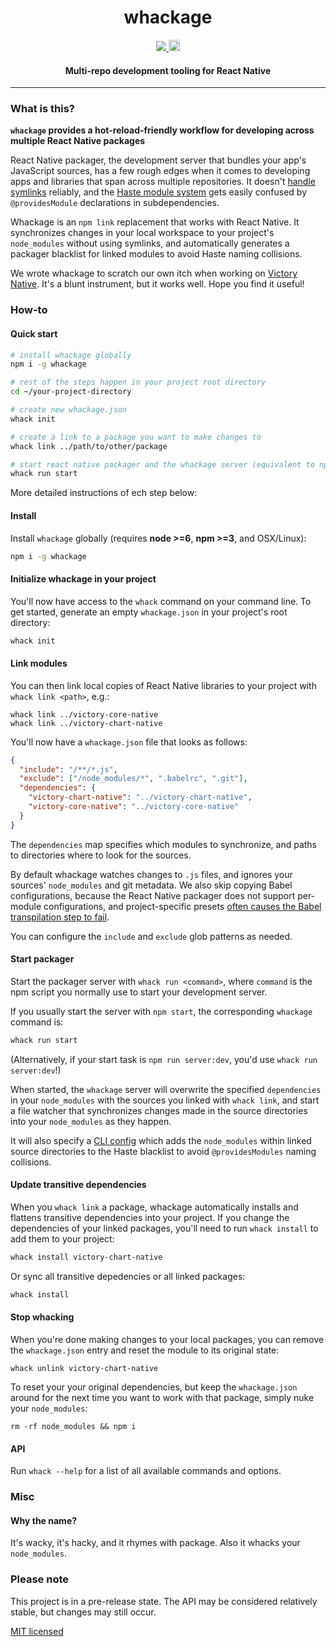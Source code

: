 <h1 align="center">whackage</h1>

<p align="center">
  <a title='License' href="https://raw.githubusercontent.com/FormidableLabs/whackage/master/LICENSE">
    <img src='https://img.shields.io/badge/license-MIT-blue.svg' />
  </a>
  <a href="https://badge.fury.io/js/whackage">
    <img src="https://badge.fury.io/js/whackage.svg" alt="npm version" height="18">
  </a>
</p>

<h4 align="center">
  Multi-repo development tooling for React Native
</h4>

***

### What is this?

**`whackage` provides a hot-reload-friendly workflow for developing across multiple React Native packages**

React Native packager, the development server that bundles your app's JavaScript sources, has a few rough
edges when it comes to developing apps and libraries that span across multiple repositories. It doesn't
[handle symlinks](https://productpains.com/post/react-native/symlink-support-for-packager) reliably, and the
[Haste module system](https://github.com/facebookarchive/node-haste/tree/master) gets easily confused by
`@providesModule` declarations in subdependencies.

Whackage is an `npm link` replacement that works with React Native. It synchronizes changes in your local workspace to your project's `node_modules` without using symlinks, and automatically generates a packager blacklist for linked modules to avoid Haste naming collisions.

We wrote whackage to scratch our own itch when working on [Victory Native](https://github.com/formidablelabs/victory-native). It's a blunt instrument, but it works well. Hope you find it useful!

### How-to

#### Quick start

```sh
# install whackage globally
npm i -g whackage

# rest of the steps happen in your project root directory
cd ~/your-project-directory

# create new whackage.json
whack init

# create a link to a package you want to make changes to
whack link ../path/to/other/package

# start react native packager and the whackage server (equivalent to npm start)
whack run start
```

More detailed instructions of ech step below:

#### Install

Install `whackage` globally (requires **node >=6**, **npm >=3**, and OSX/Linux):
```sh
npm i -g whackage
```

#### Initialize whackage in your project
You'll now have access to the `whack` command on your command line. To get started, generate an empty
`whackage.json` in your project's root directory:
```sh
whack init
```

#### Link modules

You can then link local copies of React Native libraries to your project with `whack link <path>`, e.g.:
```
whack link ../victory-core-native
whack link ../victory-chart-native
```

You'll now have a `whackage.json` file that looks as follows:
```json
{
  "include": "/**/*.js",
  "exclude": ["/node_modules/*", ".babelrc", ".git"],
  "dependencies": {
    "victory-chart-native": "../victory-chart-native",
    "victory-core-native": "../victory-core-native"
  }
}
```

The `dependencies` map specifies which modules to synchronize, and paths to directories where to
look for the sources.

By default whackage watches changes to `.js` files, and ignores your sources' `node_modules` and git metadata. We also skip copying Babel configurations, because the React Native packager does not support per-module configurations, and project-specific presets [often causes the Babel transpilation step to fail](https://github.com/facebook/react-native/issues/10882).

You can configure the `include` and `exclude` glob patterns as needed.

#### Start packager

Start the packager server with `whack run <command>`, where `command` is the npm script you normally use
to start your development server.

If you usually start the server with `npm start`, the corresponding `whackage` command is:
```sh
whack run start
```

(Alternatively, if your start task is `npm run server:dev`, you'd use `whack run server:dev`!)

When started, the `whackage` server will overwrite the specified `dependencies` in your `node_modules`
with the sources you linked with `whack link`, and start a file watcher that synchronizes changes made
in the source directories into your `node_modules` as they happen.

It will also specify a [CLI config](https://github.com/facebook/react-native/blob/master/packager/rn-cli.config.js)
which adds the `node_modules` within linked source directories to the Haste blacklist to avoid `@providesModules`
naming collisions.

#### Update transitive dependencies

When you `whack link` a package, whackage automatically installs and flattens transitive dependencies into your project. If you change the dependencies of your linked packages, you'll need to run `whack install` to add them to your project:
```sh
whack install victory-chart-native
```

Or sync all transitive depedencies or all linked packages:
```sh
whack install
```

#### Stop whacking

When you're done making changes to your local packages, you can remove the `whackage.json` entry and reset the module to its original state:
```
whack unlink victory-chart-native
```

To reset your your original dependencies, but keep the `whackage.json` around for the next time you want to work with that package, simply nuke your `node_modules`:
```
rm -rf node_modules && npm i
```

#### API

Run `whack --help` for a list of all available commands and options.

### Misc

#### Why the name?

It's wacky, it's hacky, and it rhymes with package. Also it whacks your `node_modules`.

### Please note

This project is in a pre-release state. The API may be considered relatively stable, but changes may still occur.

[MIT licensed](LICENSE)
